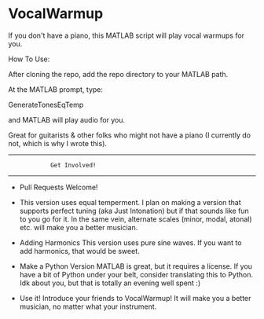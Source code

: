 # VocalWarmup
If you don't have a piano, this MATLAB script will play vocal warmups for you.

How To Use:

After cloning the repo, add the repo directory to your MATLAB path.

At the MATLAB prompt, type:

  GenerateTonesEqTemp
  
and MATLAB will play audio for you. 

Great for guitarists & other folks who might not have a piano (I currently do not, which is why I wrote this).

---------------------------------------------
                Get Involved!
---------------------------------------------

* Pull Requests Welcome!

* This version uses equal temperment. I plan on making a version that supports perfect tuning
  (aka Just Intonation) but if that sounds like fun to you go for it. In the same vein, 
  alternate scales (minor, modal, atonal) etc. will make you a better musician.
  
* Adding Harmonics
  This version uses pure sine waves. If you want to add harmonics, that would be sweet.
  
* Make a Python Version
  MATLAB is great, but it requires a license. If you have a bit of Python under your belt,
  consider translating this to Python. Idk about you, but that is totally an evening well spent :) 

* Use it!
  Introduce your friends to VocalWarmup! It will make you a better musician, no matter what 
  your instrument. 
